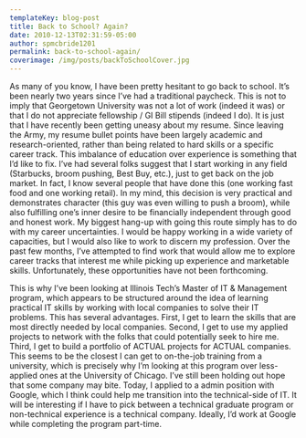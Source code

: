 ```yaml
---
templateKey: blog-post
title: Back to School? Again?
date: 2010-12-13T02:31:59-05:00
author: spmcbride1201
permalink: back-to-school-again/
coverimage: /img/posts/backToSchoolCover.jpg
---
```

As many of you know, I have been pretty hesitant to go back to school. It’s been nearly two years since I’ve had a traditional paycheck. This is not to imply that Georgetown University was not a lot of work (indeed it was) or that I do not appreciate fellowship / GI Bill stipends (indeed I do). It is just that I have recently been getting uneasy about my resume. Since leaving the Army, my resume bullet points have been largely academic and research-oriented, rather than being related to hard skills or a specific career track. This imbalance of education over experience is something that I’d like to fix. I’ve had several folks suggest that I start working in any field (Starbucks, broom pushing, Best Buy, etc.), just to get back on the job market. In fact, I know several people that have done this (one working fast food and one working retail). In my mind, this decision is very practical and demonstrates character (this guy was even willing to push a broom), while also fulfilling one’s inner desire to be financially independent through good and honest work.
My biggest hang-up with going this route simply has to do with my career uncertainties. I would be happy working in a wide variety of capacities, but I would also like to work to discern my profession. Over the past few months, I’ve attempted to find work that would allow me to explore career tracks that interest me while picking up experience and marketable skills. Unfortunately, these opportunities have not been forthcoming.

This is why I’ve been looking at Illinois Tech’s Master of IT &amp; Management program, which appears to be structured around the idea of learning practical IT skills by working with local companies to solve their IT problems. This has several advantages. First, I get to learn the skills that are most directly needed by local companies. Second, I get to use my applied projects to network with the folks that could potentially seek to hire me. Third, I get to build a portfolio of ACTUAL projects for ACTUAL companies. This seems to be the closest I can get to on-the-job training from a university, which is precisely why I’m looking at this program over less-applied ones at the University of Chicago.
I’ve still been holding out hope that some company may bite. Today, I applied to a admin position with Google, which I think could help me transition into the technical-side of IT. It will be interesting if I have to pick between a technical graduate program or non-technical experience is a technical company. Ideally, I’d work at Google while completing the program part-time.
